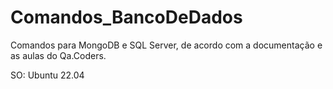 # Comandos_BancoDeDados
Comandos para MongoDB e SQL Server, de acordo com a documentação e as aulas do Qa.Coders.

SO: Ubuntu 22.04
